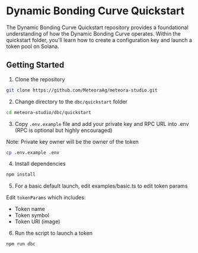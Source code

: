 # Dynamic Bonding Curve Quickstart

The Dynamic Bonding Curve Quickstart repository provides a foundational understanding of how the Dynamic Bonding Curve operates. Within the quickstart folder, you'll learn how to create a configuration key and launch a token pool on Solana.

## Getting Started

1. Clone the repository

```bash
git clone https://github.com/MeteoraAg/meteora-studio.git
```

2. Change directory to the `dbc/quickstart` folder

```bash
cd meteora-studio/dbc/quickstart
```

3. Copy `.env.example` file and add your private key and RPC URL into .env (RPC is optional but highly encouraged)

Note: Private key owner will be the owner of the token
```bash
cp .env.example .env
```

4. Install dependencies

```bash
npm install
```

5. For a basic default launch, edit examples/basic.ts to edit token params

Edit `tokenParams` which includes: 
  - Token name
  - Token symbol
  - Token URI (image)



6. Run the script to launch a token

```bash
npm run dbc
```


